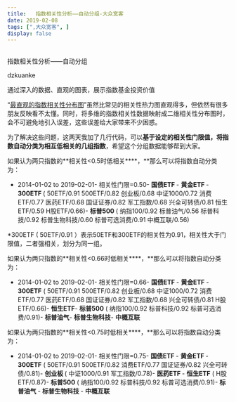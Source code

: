 ```yaml
---
title:   指数相关性分析——自动分组-大众宽客
date: 2019-02-08
tags: [",大众宽客", ]
display: false
---
```



## 



指数相关性分析——自动分组




dzkuanke




通过深入的数据、直观的图表，展示指数基金投资价值


“[最直观的指数相关性分布图](http://mp.weixin.qq.com/s?__biz=MzAwMTc1MDcwNw==&amp;mid=2648273908&amp;idx=1&amp;sn=446b6ff3e528ae058eefb45ddd40ade6&amp;chksm=82f93028b58eb93e0853bf4361b1e7b7f9fd0507815c60030d3a5eed0163830625ff8ae7b712&amp;scene=21#wechat_redirect)”虽然比常见的相关性热力图直观得多，但依然有很多朋友反映看不太懂。同时，将多维的指数相关性数据映射成二维相关性分布图时，会不可避免地引入误差，这些误差给大家带来不少困惑。



为了解决这些问题，这两天我加了几行代码，可以**基于设定的相关性门限值，将指数自动分类为相互低相关的几组指数**，希望这个分组数据能够帮到大家。



如果认为两只指数的**相关性&lt;0.5时低相关****，**那么可以将指数自动分类为：
- 2014-01-02 to 2019-02-01- 相关性门限=0.50- **国债ETF&nbsp;**- **黄金ETF&nbsp;**- **300ETF&nbsp;**( 50ETF/0.91 500ETF/0.82 创业板/0.68 中证1000/0.72 消费ETF/0.77 医药ETF/0.68 国证证券/0.82 军工指数/0.68 兴全可转债/0.81 恒生ETF/0.59 H股ETF/0.66)- **标普500&nbsp;**( 纳指100/0.92 标普油气/0.56 标普科技/0.92 标普生物科技/0.60 标普可选消费/0.91 中概互联/0.56)


*300ETF&nbsp;( 50ETF/0.91 ）表示50ETF和300ETF的相关性为0.91，相关性大于门限值，二者强相关，划分为同一组。



如果认为两只指数的**相关性&lt;0.66时低相关****，**那么可以将指数自动分类为：
- 2014-01-02 to 2019-02-01- 相关性门限=0.66- **国债ETF&nbsp;**- **黄金ETF&nbsp;**- **300ETF**&nbsp;( 50ETF/0.91 500ETF/0.82 创业板/0.68 中证1000/0.72 消费ETF/0.77 医药ETF/0.68 国证证券/0.82 军工指数/0.68 兴全可转债/0.81 H股ETF/0.66)- **恒生ETF**- **标普500**&nbsp;( 纳指100/0.92 标普科技/0.92 标普可选消费/0.91)- **标普油气**- **标普生物科技**- **中概互联**


如果认为两只指数的**相关性&lt;0.75时低相关****，**那么可以将指数自动分类为：
- 2014-01-02 to 2019-02-01- 相关性门限=0.75- **国债ETF&nbsp;**- **黄金ETF&nbsp;**- **300ETF**&nbsp;( 50ETF/0.91 500ETF/0.82 消费ETF/0.77 国证证券/0.82 兴全可转债/0.81)- **创业板&nbsp;**( 中证1000/0.91 军工指数/0.78)- **医药ETF&nbsp;**- **恒生ETF**&nbsp;( H股ETF/0.87)- **标普500**&nbsp;( 纳指100/0.92 标普科技/0.92 标普可选消费/0.91)- **标普油气&nbsp;**- **标普生物科技&nbsp;**- **中概互联&nbsp;**